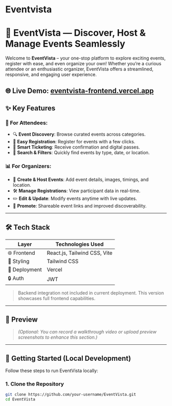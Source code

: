 # Eventvista
# 🎉 EventVista — Discover, Host & Manage Events Seamlessly

Welcome to **EventVista** – your one-stop platform to explore exciting events, register with ease, and even organize your own! Whether you’re a curious attendee or an enthusiastic organizer, EventVista offers a streamlined, responsive, and engaging user experience.

🌐 **Live Demo:** [eventvista-frontend.vercel.app](https://eventvista-frontend.vercel.app)
---

## ✨ Key Features

### 👥 For Attendees:
- 🔍 **Event Discovery**: Browse curated events across categories.
- 📝 **Easy Registration**: Register for events with a few clicks.
- 🎫 **Smart Ticketing**: Receive confirmation and digital passes.
- 🔎 **Search & Filters**: Quickly find events by type, date, or location.

### 📊 For Organizers:
- 📌 **Create & Host Events**: Add event details, images, timings, and location.
- 🛠 **Manage Registrations**: View participant data in real-time.
- ✏️ **Edit & Update**: Modify events anytime with live updates.
- 📣 **Promote**: Shareable event links and improved discoverability.

---

## 🛠️ Tech Stack

| Layer         | Technologies Used |
|---------------|------------------|
| 🌐 Frontend   | React.js, Tailwind CSS, Vite |
| 🎨 Styling     | Tailwind CSS |
| 🚀 Deployment | Vercel |
| 🔒 Auth  | JWT  |


> Backend integration not included in current deployment. This version showcases full frontend capabilities.

---

## 📸 Preview

> *(Optional: You can record a walkthrough video or upload preview screenshots to enhance this section.)*

---

## 🚀 Getting Started (Local Development)

Follow these steps to run EventVista locally:

### 1. Clone the Repository

```bash
git clone https://github.com/your-username/EventVista.git
cd EventVista
